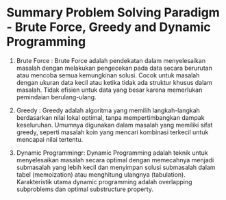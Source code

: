 
# Summary Problem Solving Paradigm - Brute Force, Greedy and Dynamic Programming

1. Brute Force : Brute Force adalah pendekatan dalam menyelesaikan masalah dengan melakukan pengecekan pada data secara berurutan atau mencoba semua kemungkinan solusi. Cocok untuk masalah dengan ukuran data kecil atau ketika tidak ada struktur khusus dalam masalah. Tidak efisien untuk data yang besar karena memerlukan pemindaian berulang-ulang.

2. Greedy : Greedy adalah algoritma yang memilih langkah-langkah berdasarkan nilai lokal optimal, tanpa mempertimbangkan dampak keseluruhan. Umumnya digunakan dalam masalah yang memiliki sifat greedy, seperti masalah koin yang mencari kombinasi terkecil untuk mencapai nilai tertentu.

3. Dynamic Programmingr: Dynamic Programming adalah teknik untuk menyelesaikan masalah secara optimal dengan memecahnya menjadi submasalah yang lebih kecil dan menyimpan solusi submasalah dalam tabel (memoization) atau menghitung ulangnya (tabulation). Karakteristik utama dynamic programming adalah overlapping subproblems dan optimal substructure property.

